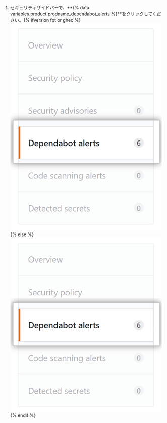 1. セキュリティサイドバーで、**{% data variables.product.prodname_dependabot_alerts %}**をクリックしてください。{% ifversion fpt or ghec %}![{% data variables.product.prodname_dependabot_alerts %} tab](/assets/images/help/repository/dependabot-alerts-tab.png){% else %}![{% data variables.product.prodname_dependabot_alerts %} tab](/assets/images/enterprise/repository/dependabot-alerts-tab.png){% endif %}
